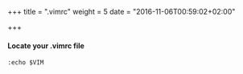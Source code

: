 +++
title = ".vimrc"
weight = 5
date = "2016-11-06T00:59:02+02:00"

+++

#### Locate your .vimrc file

```
:echo $VIM
```
